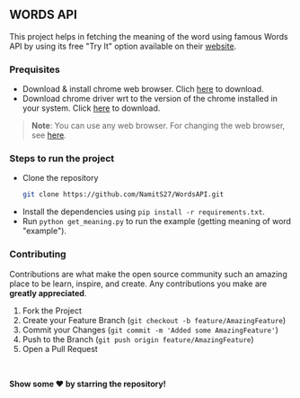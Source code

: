## WORDS API

This project helps in fetching the meaning of the word using famous Words API by using its free "Try It" option available on their [website](https://www.wordsapi.com/).

### Prequisites

-   Download & install chrome web browser. Clich [here](https://www.google.com/chrome/) to download.
-   Download chrome driver wrt to the version of the chrome installed in your system. Click [here](https://chromedriver.chromium.org/downloads) to download.

> **Note**: You can use any web browser. For changing the web browser, see [here](https://www.selenium.dev/documentation/en/webdriver/).

### Steps to run the project

-   Clone the repository
    ```bash
    git clone https://github.com/NamitS27/WordsAPI.git
    ```
-   Install the dependencies using `pip install -r requirements.txt`.
-   Run `python get_meaning.py` to run the example (getting meaning of word "example").

### Contributing

Contributions are what make the open source community such an amazing place to be learn, inspire, and create. Any contributions you make are **greatly appreciated**.

1. Fork the Project
2. Create your Feature Branch (`git checkout -b feature/AmazingFeature`)
3. Commit your Changes (`git commit -m 'Added some AmazingFeature'`)
4. Push to the Branch (`git push origin feature/AmazingFeature`)
5. Open a Pull Request

<br>

**Show some ❤️ by starring the repository!**

